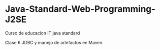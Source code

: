 # Java-Standard-Web-Programming-J2SE
Curso de educacion IT java standard

Clase 6 JDBC y manejo de artefactos en Maven